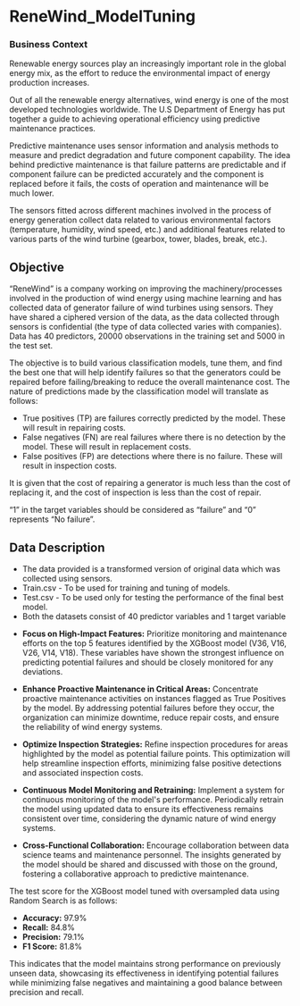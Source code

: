 # ReneWind_ModelTuning

### Business Context

Renewable energy sources play an increasingly important role in the global energy mix, as the effort to reduce the environmental impact of energy production increases.

Out of all the renewable energy alternatives, wind energy is one of the most developed technologies worldwide. The U.S Department of Energy has put together a guide to achieving operational efficiency using predictive maintenance practices.

Predictive maintenance uses sensor information and analysis methods to measure and predict degradation and future component capability. The idea behind predictive maintenance is that failure patterns are predictable and if component failure can be predicted accurately and the component is replaced before it fails, the costs of operation and maintenance will be much lower.

The sensors fitted across different machines involved in the process of energy generation collect data related to various environmental factors (temperature, humidity, wind speed, etc.) and additional features related to various parts of the wind turbine (gearbox, tower, blades, break, etc.).



## Objective
“ReneWind” is a company working on improving the machinery/processes involved in the production of wind energy using machine learning and has collected data of generator failure of wind turbines using sensors. They have shared a ciphered version of the data, as the data collected through sensors is confidential (the type of data collected varies with companies). Data has 40 predictors, 20000 observations in the training set and 5000 in the test set.

The objective is to build various classification models, tune them, and find the best one that will help identify failures so that the generators could be repaired before failing/breaking to reduce the overall maintenance cost.
The nature of predictions made by the classification model will translate as follows:

- True positives (TP) are failures correctly predicted by the model. These will result in repairing costs.
- False negatives (FN) are real failures where there is no detection by the model. These will result in replacement costs.
- False positives (FP) are detections where there is no failure. These will result in inspection costs.

It is given that the cost of repairing a generator is much less than the cost of replacing it, and the cost of inspection is less than the cost of repair.

“1” in the target variables should be considered as “failure” and “0” represents “No failure”.

## Data Description
- The data provided is a transformed version of original data which was collected using sensors.
- Train.csv - To be used for training and tuning of models.
- Test.csv - To be used only for testing the performance of the final best model.
- Both the datasets consist of 40 predictor variables and 1 target variable


* **Focus on High-Impact Features:** Prioritize monitoring and maintenance efforts on the top 5 features identified by the XGBoost model (V36, V16, V26, V14, V18). These variables have shown the strongest influence on predicting potential failures and should be closely monitored for any deviations.

* **Enhance Proactive Maintenance in Critical Areas:** Concentrate proactive maintenance activities on instances flagged as True Positives by the model. By addressing potential failures before they occur, the organization can minimize downtime, reduce repair costs, and ensure the reliability of wind energy systems.

* **Optimize Inspection Strategies:** Refine inspection procedures for areas highlighted by the model as potential failure points. This optimization will help streamline inspection efforts, minimizing false positive detections and associated inspection costs.

* **Continuous Model Monitoring and Retraining:** Implement a system for continuous monitoring of the model's performance. Periodically retrain the model using updated data to ensure its effectiveness remains consistent over time, considering the dynamic nature of wind energy systems.

* **Cross-Functional Collaboration:** Encourage collaboration between data science teams and maintenance personnel. The insights generated by the model should be shared and discussed with those on the ground, fostering a collaborative approach to predictive maintenance.


The test score for the XGBoost model tuned with oversampled data using Random Search is as follows:

- **Accuracy:** 97.9%
- **Recall:** 84.8%
- **Precision:** 79.1%
- **F1 Score:** 81.8%

This indicates that the model maintains strong performance on previously unseen data, showcasing its effectiveness in identifying potential failures while minimizing false negatives and maintaining a good balance between precision and recall.

